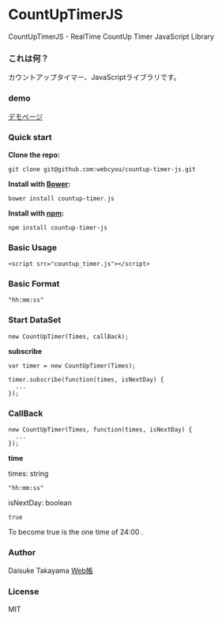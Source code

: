 # CountUpTimerJS
CountUpTimerJS - RealTime CountUp Timer JavaScript Library

### これは何？
カウントアップタイマー、JavaScriptライブラリです。

### demo
[デモページ](https://webcyou.github.io/countup_timer/)

###  Quick start

**Clone the repo:**
```
git clone git@github.com:webcyou/countup-timer-js.git
```

**Install with [Bower](http://bower.io):**
```
bower install countup-timer.js
```

**Install with [npm](https://www.npmjs.com):**

```
npm install countup-timer-js
```


### Basic Usage

```
<script src="countup_timer.js"></script>
```

### Basic Format
```
"hh:mm:ss"
```


### Start DataSet

```
new CountUpTimer(Times, callBack);
```

**subscribe**

```
var timer = new CountUpTimer(Times);

timer.subscribe(function(times, isNextDay) {
  ...
});

```


### CallBack


```
new CountUpTimer(Times, function(times, isNextDay) {
  ...
});
```

**time**

times: string
```
"hh:mm:ss"
```

isNextDay: boolean
```
true
```
To become true is the one time of 24:00 .

### Author
Daisuke Takayama
[Web帳](http://www.webcyou.com/)


### License
MIT
